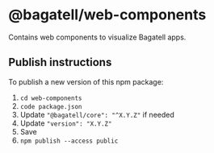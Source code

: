 # @bagatell/web-components
Contains web components to visualize Bagatell apps.

## Publish instructions
To publish a new version of this npm package:

1. `cd web-components`
2. `code package.json`
3. Update `"@bagatell/core": "^X.Y.Z"` if needed
4. Update `"version": "X.Y.Z"`
5. Save
6. `npm publish --access public`